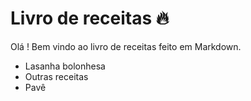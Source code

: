 # Livro de receitas :fire:

Olá ! Bem vindo ao livro de receitas feito em Markdown.

* Lasanha bolonhesa
* Outras receitas
* Pavê
